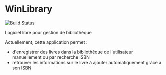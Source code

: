 # WinLibrary

[![Build Status](https://dev.azure.com/alexousky/WinLibrary/_apis/build/status/alexousky.WinLibrary?branchName=master)](https://dev.azure.com/alexousky/WinLibrary/_build/latest?definitionId=2?branchName=master)

Logiciel libre pour gestion de bibliothèque

Actuellement, cette application permet :
- d'enregistrer des livres dans la bibliothèque de l'utilisateur manuellement ou par recherche ISBN
- retrouver les informations sur le livre à ajouter automatiquement grâce à son ISBN
